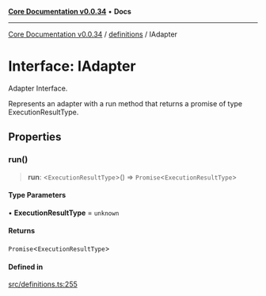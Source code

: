 [**Core Documentation v0.0.34**](../../README.md) • **Docs**

***

[Core Documentation v0.0.34](../../modules.md) / [definitions](../README.md) / IAdapter

# Interface: IAdapter

Adapter Interface.

Represents an adapter with a run method that returns a promise of type ExecutionResultType.

## Properties

### run()

> **run**: \<`ExecutionResultType`\>() => `Promise`\<`ExecutionResultType`\>

#### Type Parameters

• **ExecutionResultType** = `unknown`

#### Returns

`Promise`\<`ExecutionResultType`\>

#### Defined in

[src/definitions.ts:255](https://github.com/stonemjs/core/blob/805ab978d87a028eb5ea9c9da928beb091ec1971/src/definitions.ts#L255)
